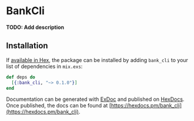 # BankCli

**TODO: Add description**

## Installation

If [available in Hex](https://hex.pm/docs/publish), the package can be installed
by adding `bank_cli` to your list of dependencies in `mix.exs`:

```elixir
def deps do
  [{:bank_cli, "~> 0.1.0"}]
end
```

Documentation can be generated with [ExDoc](https://github.com/elixir-lang/ex_doc)
and published on [HexDocs](https://hexdocs.pm). Once published, the docs can
be found at [https://hexdocs.pm/bank_cli](https://hexdocs.pm/bank_cli).

